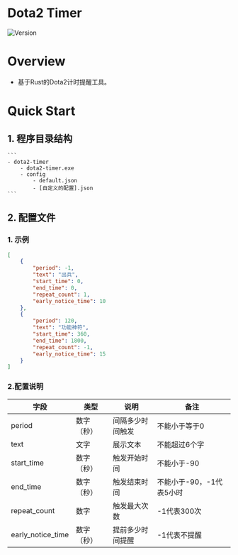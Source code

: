 # Dota2 Timer

![Version](https://img.shields.io/badge/version-0.9.1-green.svg)

# Overview
- 基于Rust的Dota2计时提醒工具。

# Quick Start
## 1. 程序目录结构
    ```
    - dota2-timer
        - dota2-timer.exe
        - config
            - default.json
            - [自定义的配置].json
    ```
## 2. 配置文件

### 1. 示例
```json
[
    {
        "period": -1,
        "text": "出兵",
        "start_time": 0,
        "end_time": 0,
        "repeat_count": 1,
        "early_notice_time": 10
    },
    {
        "period": 120,
        "text": "功能神符",
        "start_time": 360,
        "end_time": 1800,
        "repeat_count": -1,
        "early_notice_time": 15
    }
]
```

### 2.配置说明
| 字段 | 类型 | 说明 | 备注 |
|-----|-----|-----|-----|
| period | 数字（秒） | 间隔多少时间触发 | 不能小于等于0 |
| text | 文字 | 展示文本 | 不能超过6个字 |
| start_time | 数字（秒） | 触发开始时间 | 不能小于-90 |
| end_time | 数字（秒） | 触发结束时间 | 不能小于-90，-1代表5小时 |
| repeat_count | 数字 | 触发最大次数 | -1代表300次 |
| early_notice_time | 数字（秒） | 提前多少时间提醒 | -1代表不提醒 |
